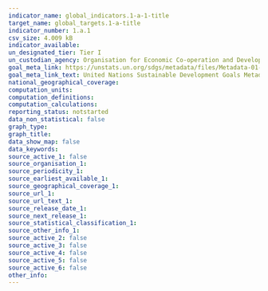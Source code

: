 ```yaml
---
indicator_name: global_indicators.1-a-1-title
target_name: global_targets.1-a-title
indicator_number: 1.a.1
csv_size: 4.009 kB
indicator_available:
un_designated_tier: Tier I
un_custodian_agency: Organisation for Economic Co-operation and Development (OECD)
goal_meta_link: https://unstats.un.org/sdgs/metadata/files/Metadata-01-0a-01.pdf
goal_meta_link_text: United Nations Sustainable Development Goals Metadata (PDF)
national_geographical_coverage: 
computation_units: 
computation_definitions: 
computation_calculations: 
reporting_status: notstarted
data_non_statistical: false
graph_type: 
graph_title: 
data_show_map: false
data_keywords: 
source_active_1: false
source_organisation_1: 
source_periodicity_1: 
source_earliest_available_1: 
source_geographical_coverage_1: 
source_url_1:
source_url_text_1: 
source_release_date_1: 
source_next_release_1: 
source_statistical_classification_1: 
source_other_info_1: 
source_active_2: false
source_active_3: false
source_active_4: false
source_active_5: false
source_active_6: false
other_info: 
---
```

